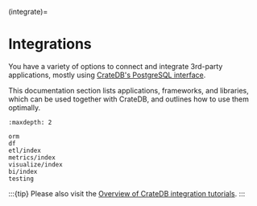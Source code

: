 (integrate)=

# Integrations

You have a variety of options to connect and integrate 3rd-party
applications, mostly using [CrateDB's PostgreSQL interface].

This documentation section lists applications, frameworks, and libraries,
which can be used together with CrateDB, and outlines how to use them
optimally.


```{toctree}
:maxdepth: 2

orm
df
etl/index
metrics/index
visualize/index
bi/index
testing
```

:::{tip}
Please also visit the [Overview of CrateDB integration tutorials].
:::




[CrateDB's PostgreSQL interface]: inv:crate-reference#interface-postgresql
[Overview of CrateDB integration tutorials]: https://community.cratedb.com/t/overview-of-cratedb-integration-tutorials/1015
